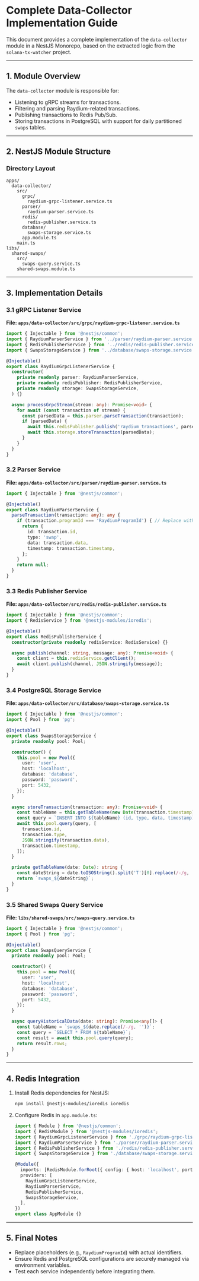 
# Complete Data-Collector Implementation Guide

This document provides a complete implementation of the `data-collector` module in a NestJS Monorepo, based on the extracted logic from the `solana-tx-watcher` project.

---

## 1. Module Overview

The `data-collector` module is responsible for:
- Listening to gRPC streams for transactions.
- Filtering and parsing Raydium-related transactions.
- Publishing transactions to Redis Pub/Sub.
- Storing transactions in PostgreSQL with support for daily partitioned `swaps` tables.

---

## 2. NestJS Module Structure

### Directory Layout
```
apps/
  data-collector/
    src/
      grpc/
        raydium-grpc-listener.service.ts
      parser/
        raydium-parser.service.ts
      redis/
        redis-publisher.service.ts
      database/
        swaps-storage.service.ts
      app.module.ts
    main.ts
libs/
  shared-swaps/
    src/
      swaps-query.service.ts
    shared-swaps.module.ts
```

---

## 3. Implementation Details

### 3.1 gRPC Listener Service
**File: `apps/data-collector/src/grpc/raydium-grpc-listener.service.ts`**
```typescript
import { Injectable } from '@nestjs/common';
import { RaydiumParserService } from '../parser/raydium-parser.service';
import { RedisPublisherService } from '../redis/redis-publisher.service';
import { SwapsStorageService } from '../database/swaps-storage.service';

@Injectable()
export class RaydiumGrpcListenerService {
  constructor(
    private readonly parser: RaydiumParserService,
    private readonly redisPublisher: RedisPublisherService,
    private readonly storage: SwapsStorageService,
  ) {}

  async processGrpcStream(stream: any): Promise<void> {
    for await (const transaction of stream) {
      const parsedData = this.parser.parseTransaction(transaction);
      if (parsedData) {
        await this.redisPublisher.publish('raydium_transactions', parsedData);
        await this.storage.storeTransaction(parsedData);
      }
    }
  }
}
```

### 3.2 Parser Service
**File: `apps/data-collector/src/parser/raydium-parser.service.ts`**
```typescript
import { Injectable } from '@nestjs/common';

@Injectable()
export class RaydiumParserService {
  parseTransaction(transaction: any): any {
    if (transaction.programId === 'RaydiumProgramId') { // Replace with actual program ID
      return {
        id: transaction.id,
        type: 'swap',
        data: transaction.data,
        timestamp: transaction.timestamp,
      };
    }
    return null;
  }
}
```

### 3.3 Redis Publisher Service
**File: `apps/data-collector/src/redis/redis-publisher.service.ts`**
```typescript
import { Injectable } from '@nestjs/common';
import { RedisService } from '@nestjs-modules/ioredis';

@Injectable()
export class RedisPublisherService {
  constructor(private readonly redisService: RedisService) {}

  async publish(channel: string, message: any): Promise<void> {
    const client = this.redisService.getClient();
    await client.publish(channel, JSON.stringify(message));
  }
}
```

### 3.4 PostgreSQL Storage Service
**File: `apps/data-collector/src/database/swaps-storage.service.ts`**
```typescript
import { Injectable } from '@nestjs/common';
import { Pool } from 'pg';

@Injectable()
export class SwapsStorageService {
  private readonly pool: Pool;

  constructor() {
    this.pool = new Pool({
      user: 'user',
      host: 'localhost',
      database: 'database',
      password: 'password',
      port: 5432,
    });
  }

  async storeTransaction(transaction: any): Promise<void> {
    const tableName = this.getTableName(new Date(transaction.timestamp));
    const query = `INSERT INTO ${tableName} (id, type, data, timestamp) VALUES ($1, $2, $3, $4)`;
    await this.pool.query(query, [
      transaction.id,
      transaction.type,
      JSON.stringify(transaction.data),
      transaction.timestamp,
    ]);
  }

  private getTableName(date: Date): string {
    const dateString = date.toISOString().split('T')[0].replace(/-/g, '');
    return `swaps_${dateString}`;
  }
}
```

### 3.5 Shared Swaps Query Service
**File: `libs/shared-swaps/src/swaps-query.service.ts`**
```typescript
import { Injectable } from '@nestjs/common';
import { Pool } from 'pg';

@Injectable()
export class SwapsQueryService {
  private readonly pool: Pool;

  constructor() {
    this.pool = new Pool({
      user: 'user',
      host: 'localhost',
      database: 'database',
      password: 'password',
      port: 5432,
    });
  }

  async queryHistoricalData(date: string): Promise<any[]> {
    const tableName = `swaps_${date.replace(/-/g, '')}`;
    const query = `SELECT * FROM ${tableName}`;
    const result = await this.pool.query(query);
    return result.rows;
  }
}
```

---

## 4. Redis Integration

1. Install Redis dependencies for NestJS:
   ```bash
   npm install @nestjs-modules/ioredis ioredis
   ```

2. Configure Redis in `app.module.ts`:
   ```typescript
   import { Module } from '@nestjs/common';
   import { RedisModule } from '@nestjs-modules/ioredis';
   import { RaydiumGrpcListenerService } from './grpc/raydium-grpc-listener.service';
   import { RaydiumParserService } from './parser/raydium-parser.service';
   import { RedisPublisherService } from './redis/redis-publisher.service';
   import { SwapsStorageService } from './database/swaps-storage.service';

   @Module({
     imports: [RedisModule.forRoot({ config: { host: 'localhost', port: 6379 } })],
     providers: [
       RaydiumGrpcListenerService,
       RaydiumParserService,
       RedisPublisherService,
       SwapsStorageService,
     ],
   })
   export class AppModule {}
   ```

---

## 5. Final Notes

- Replace placeholders (e.g., `RaydiumProgramId`) with actual identifiers.
- Ensure Redis and PostgreSQL configurations are securely managed via environment variables.
- Test each service independently before integrating them.

